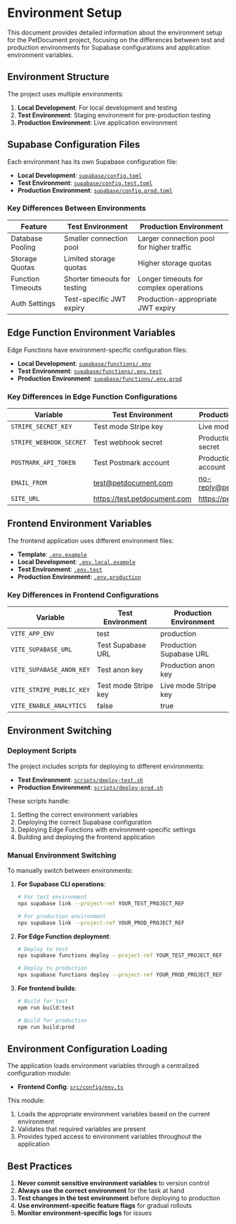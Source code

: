 # Environment Setup

This document provides detailed information about the environment setup for the PetDocument project, focusing on the differences between test and production environments for Supabase configurations and application environment variables.

## Environment Structure

The project uses multiple environments:

1. **Local Development**: For local development and testing
2. **Test Environment**: Staging environment for pre-production testing
3. **Production Environment**: Live application environment

## Supabase Configuration Files

Each environment has its own Supabase configuration file:

- **Local Development**: [`supabase/config.toml`](../supabase/config.toml)
- **Test Environment**: [`supabase/config.test.toml`](../supabase/config.test.toml)
- **Production Environment**: [`supabase/config.prod.toml`](../supabase/config.prod.toml)

### Key Differences Between Environments

| Feature | Test Environment | Production Environment |
|---------|-----------------|------------------------|
| Database Pooling | Smaller connection pool | Larger connection pool for higher traffic |
| Storage Quotas | Limited storage quotas | Higher storage quotas |
| Function Timeouts | Shorter timeouts for testing | Longer timeouts for complex operations |
| Auth Settings | Test-specific JWT expiry | Production-appropriate JWT expiry |

## Edge Function Environment Variables

Edge Functions have environment-specific configuration files:

- **Local Development**: [`supabase/functions/.env`](../supabase/functions/.env)
- **Test Environment**: [`supabase/functions/.env.test`](../supabase/functions/.env.test)
- **Production Environment**: [`supabase/functions/.env.prod`](../supabase/functions/.env.prod)

### Key Differences in Edge Function Configurations

| Variable | Test Environment | Production Environment |
|----------|-----------------|------------------------|
| `STRIPE_SECRET_KEY` | Test mode Stripe key | Live mode Stripe key |
| `STRIPE_WEBHOOK_SECRET` | Test webhook secret | Production webhook secret |
| `POSTMARK_API_TOKEN` | Test Postmark account | Production Postmark account |
| `EMAIL_FROM` | test@petdocument.com | no-reply@petdocument.com |
| `SITE_URL` | https://test.petdocument.com | https://petdocument.com |

## Frontend Environment Variables

The frontend application uses different environment files:

- **Template**: [`.env.example`](../.env.example)
- **Local Development**: [`.env.local.example`](../.env.local.example)
- **Test Environment**: [`.env.test`](../.env.test)
- **Production Environment**: [`.env.production`](../.env.production)

### Key Differences in Frontend Configurations

| Variable | Test Environment | Production Environment |
|----------|-----------------|------------------------|
| `VITE_APP_ENV` | test | production |
| `VITE_SUPABASE_URL` | Test Supabase URL | Production Supabase URL |
| `VITE_SUPABASE_ANON_KEY` | Test anon key | Production anon key |
| `VITE_STRIPE_PUBLIC_KEY` | Test mode Stripe key | Live mode Stripe key |
| `VITE_ENABLE_ANALYTICS` | false | true |

## Environment Switching

### Deployment Scripts

The project includes scripts for deploying to different environments:

- **Test Environment**: [`scripts/deploy-test.sh`](../scripts/deploy-test.sh)
- **Production Environment**: [`scripts/deploy-prod.sh`](../scripts/deploy-prod.sh)

These scripts handle:
1. Setting the correct environment variables
2. Deploying the correct Supabase configuration
3. Deploying Edge Functions with environment-specific settings
4. Building and deploying the frontend application

### Manual Environment Switching

To manually switch between environments:

1. **For Supabase CLI operations**:
   ```bash
   # For test environment
   npx supabase link --project-ref YOUR_TEST_PROJECT_REF
   
   # For production environment
   npx supabase link --project-ref YOUR_PROD_PROJECT_REF
   ```

2. **For Edge Function deployment**:
   ```bash
   # Deploy to test
   npx supabase functions deploy --project-ref YOUR_TEST_PROJECT_REF
   
   # Deploy to production
   npx supabase functions deploy --project-ref YOUR_PROD_PROJECT_REF
   ```

3. **For frontend builds**:
   ```bash
   # Build for test
   npm run build:test
   
   # Build for production
   npm run build:prod
   ```

## Environment Configuration Loading

The application loads environment variables through a centralized configuration module:

- **Frontend Config**: [`src/config/env.ts`](../src/config/env.ts)

This module:
1. Loads the appropriate environment variables based on the current environment
2. Validates that required variables are present
3. Provides typed access to environment variables throughout the application

## Best Practices

1. **Never commit sensitive environment variables** to version control
2. **Always use the correct environment** for the task at hand
3. **Test changes in the test environment** before deploying to production
4. **Use environment-specific feature flags** for gradual rollouts
5. **Monitor environment-specific logs** for issues